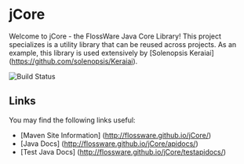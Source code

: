 # jCore

Welcome to jCore - the FlossWare Java Core Library!  This project specializes is a utility library that can be reused across projects.  As an example, this library is used extensively by [Solenopsis Keraiai] (https://github.com/solenopsis/Keraiai).

![Build Status](http://flossware.no-ip.org:58080/buildStatus/icon?job=FlossWare-jCore&style=plastic)

## Links

You may find the following links useful:
* [Maven Site Information] (http://flossware.github.io/jCore/)
* [Java Docs] (http://flossware.github.io/jCore/apidocs/)
* [Test Java Docs] (http://flossware.github.io/jCore/testapidocs/)
